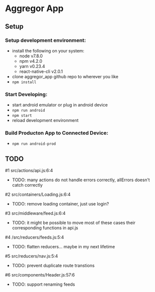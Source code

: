# Aggregor App
## Setup
### Setup development environment:
- install the following on your system:
  - node v7.8.0
  - npm v4.2.0
  - yarn v0.23.4
  - react-native-cli v2.0.1
- clone aggregor_app github repo to wherever you like
- ```npm install```
### Start Developing:
- start android emulator or plug in android device
- ```npm run android```
- ```npm start```
- reload development environment
### Build Producton App to Connected Device:
- ```npm run android-prod```
## TODO
#1	src/actions/api.js:6:4
- TODO: many actions do not handle errors correctly, allErrors doesn't catch correctly

#2	src/containers/Loading.js:6:4
- TODO: remove loading container, just use login?

#3	src/middleware/feed.js:6:4
- TODO: it might be possible to move most of these cases their corresponding functions in api.js

#4	/src/reducers/feeds.js:5:4
- TODO: flatten reducers... maybe in my next lifetime

#5	src/reducers/nav.js:5:4
- TODO: prevent duplicate route transtions

#6	src/components/Header.js:57:6
- TODO: support renaming feeds


